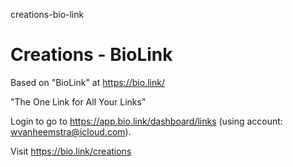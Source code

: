 creations-bio-link
# Creations - BioLink

Based on "BioLink" at https://bio.link/

"The One Link for All Your Links"

Login to go to https://app.bio.link/dashboard/links (using account: wvanheemstra@icloud.com).

Visit https://bio.link/creations
